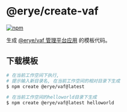 # @erye/create-vaf

[![npm](https://img.shields.io/npm/v/@erye/create-vaf)](https://www.npmjs.com/package/@erye/create-vaf)

生成 [@erye/vaf 管理平台应用](https://www.npmjs.com/package/@erye/vaf) 的模板代码。

## 下载模板

```bash
# 在当前工作空间下执行,
# 提示输入新目录名, 在当前工作空间的相对目录下生成
$ npm create @erye/vaf@latest

# 在当前工作空间的helloworld目录下生成
$ npm create @erye/vaf@latest helloworld
```
